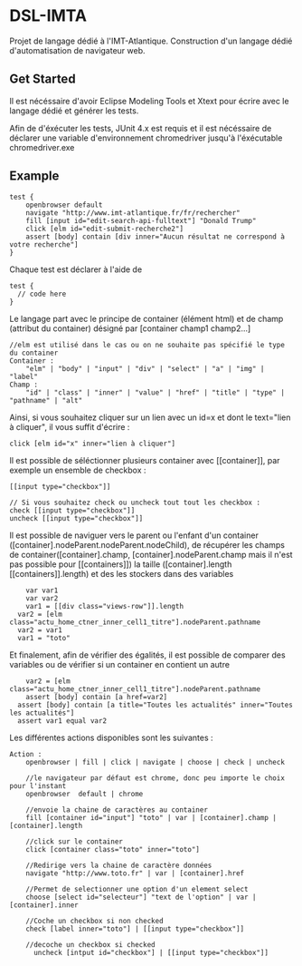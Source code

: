 # DSL-IMTA

Projet de langage dédié à l'IMT-Atlantique.
Construction d'un langage dédié d'automatisation de navigateur web.

## Get Started
Il est nécéssaire d'avoir Eclipse Modeling Tools et Xtext pour écrire avec le langage dédié et générer les tests.

Afin de d'éxécuter les tests, JUnit 4.x est requis et il est nécéssaire de déclarer une variable d'environnement chromedriver jusqu'à l'éxécutable chromedriver.exe

## Example

```
test {
	openbrowser default 
   	navigate "http://www.imt-atlantique.fr/fr/rechercher"
	fill [input id="edit-search-api-fulltext"] "Donald Trump" 	
	click [elm id="edit-submit-recherche2"] 
	assert [body] contain [div inner="Aucun résultat ne correspond à votre recherche"]
}
```
Chaque test est déclarer à l'aide de 
```
test {
  // code here
}
```
Le langage part avec le principe de container (élément html) et de champ (attribut du container) désigné par [container champ1 champ2...] 
```
//elm est utilisé dans le cas ou on ne souhaite pas spécifié le type du container
Container :
    "elm" | "body" | "input" | "div" | "select" | "a" | "img" | "label"
Champ :
    "id" | "class" | "inner" | "value" | "href" | "title" | "type" | "pathname" | "alt"

```
Ainsi, si vous souhaitez cliquer sur un lien avec un id=x et dont le text="lien à cliquer", il vous suffit d'écrire :
```
click [elm id="x" inner="lien à cliquer"]
```
Il est possible de séléctionner plusieurs container avec [[container]], par exemple un ensemble de checkbox :
```
[[input type="checkbox"]] 

// Si vous souhaitez check ou uncheck tout tout les checkbox : 
check [[input type="checkbox"]] 
uncheck [[input type="checkbox"]] 
```

Il est possible de naviguer vers le parent ou l'enfant d'un container ([container].nodeParent.nodeParent.nodeChild), de récupérer les champs de container([container].champ, [container].nodeParent.champ mais il n'est pas possible pour [[containers]]) la taille ([container].length [[containers]].length) et des les stockers dans des variables
```
	var var1
	var var2
	var1 = [[div class="views-row"]].length
  var2 = [elm class="actu_home_ctner_inner_cell1_titre"].nodeParent.pathname
  var2 = var1
  var1 = "toto"
```
Et finalement, afin de vérifier des égalités, il est possible de comparer des variables ou de vérifier si un container en contient un autre 
```
	var2 = [elm class="actu_home_ctner_inner_cell1_titre"].nodeParent.pathname
	assert [body] contain [a href=var2]
  assert [body] contain [a title="Toutes les actualités" inner="Toutes les actualités"]
  assert var1 equal var2
```

Les différentes actions disponibles sont les suivantes : 
```
Action :
    openbrowser | fill | click | navigate | choose | check | uncheck
    
    //le navigateur par défaut est chrome, donc peu importe le choix pour l'instant
    openbrowser  default | chrome
    
    //envoie la chaine de caractères au container 
    fill [container id="input"] "toto" | var | [container].champ | [container].length
    
    //click sur le container
    click [container class="toto" inner="toto"]

    //Redirige vers la chaine de caractère données
    navigate "http://www.toto.fr" | var | [container].href

    //Permet de selectionner une option d'un element select
    choose [select id="selecteur"] "text de l'option" | var | [container].inner

    //Coche un checkbox si non checked
    check [label inner="toto"] | [[input type="checkbox"]]

    //decoche un checkbox si checked
	  uncheck [intput id="checkbox"] | [[input type="checkbox"]]

```
